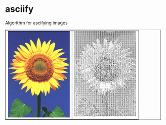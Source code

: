 # asciify

Algorithm for ascifying images



<table border="1" width="100%">
    <tr>
        <td><img src="sunflower.jpg" width="200"></td>
        <td><img src="output.png" width="200"></td>
    </tr>
</table>


